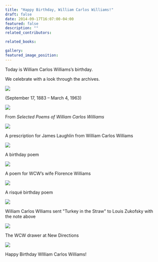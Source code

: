 ```yaml
---
title: "Happy Birthday, William Carlos Williams!"
draft: false
date: 2014-09-17T16:07:00-04:00
featured: false
description: ""
related_contributors:

related_books:

gallery:
featured_image_position: 
---
```


Today is William Carlos Williams’s birthday. 

We celebrate with a look through the archives.

![](https://ndbooks.imgix.net/WCW_cityscape.png)

(September 17, 1883 – March 4, 1963) 

![](https://ndbooks.imgix.net/song_web_WCW.png)

From _Selected Poems of William Carlos Williams_

![](https://ndbooks.imgix.net/Prescription.jpg)

A prescription for James Laughlin from William Carlos Williams 

![](https://ndbooks.imgix.net/Trala.jpg)

A birthday poem

![](https://ndbooks.imgix.net/To_be_recited.jpg)

A poem for WCW’s wife Florence Williams

![](https://ndbooks.imgix.net/Turkey.jpg)

A risqué birthday poem

![](https://ndbooks.imgix.net/Letter.jpg)

William Carlos WIliams sent "Turkey in the Straw" to Louis Zukofsky with the note above

![](https://ndbooks.imgix.net/files_2_wcw.png)

The WCW drawer at New Directions

![](https://ndbooks.imgix.net/WCW_flowers_2.png)

Happy Birthday WIlliam Carlos Williams! 

